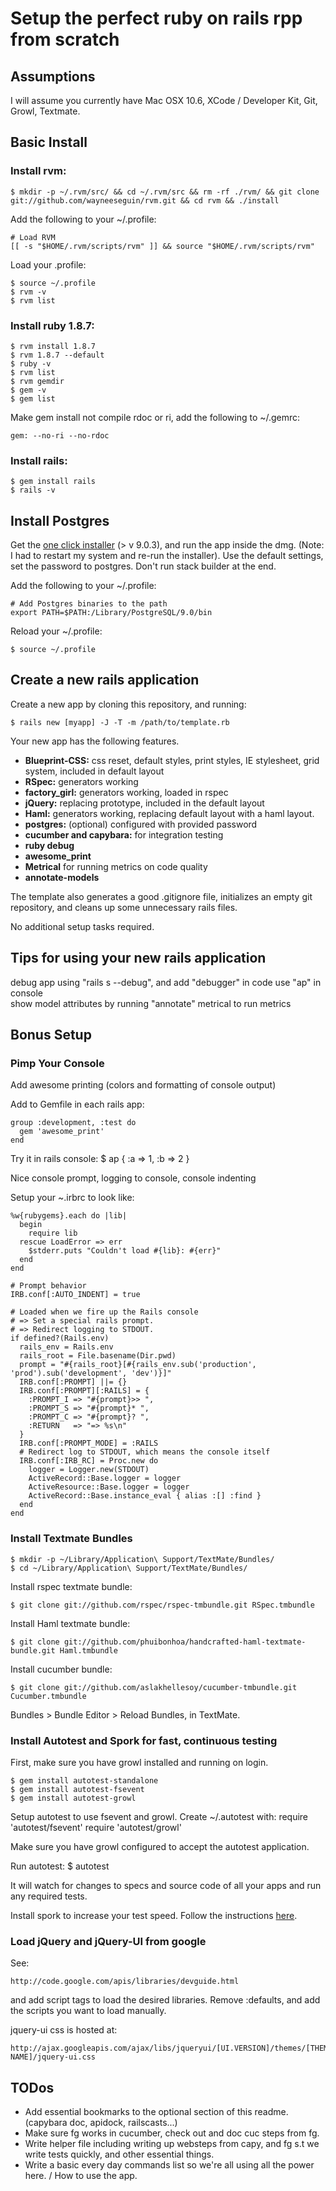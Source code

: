 # Setup the perfect ruby on rails rpp from scratch

## Assumptions

I will assume you currently have Mac OSX 10.6, XCode / Developer Kit, Git, Growl, Textmate.

## Basic Install

### Install rvm:

    $ mkdir -p ~/.rvm/src/ && cd ~/.rvm/src && rm -rf ./rvm/ && git clone git://github.com/wayneeseguin/rvm.git && cd rvm && ./install

Add the following to your ~/.profile:

    # Load RVM
    [[ -s "$HOME/.rvm/scripts/rvm" ]] && source "$HOME/.rvm/scripts/rvm"

Load your .profile:

    $ source ~/.profile
    $ rvm -v
    $ rvm list

### Install ruby 1.8.7:

    $ rvm install 1.8.7
    $ rvm 1.8.7 --default
    $ ruby -v
    $ rvm list
    $ rvm gemdir
    $ gem -v
    $ gem list

Make gem install not compile rdoc or ri, add the following to ~/.gemrc:
  
    gem: --no-ri --no-rdoc

### Install rails:

    $ gem install rails
    $ rails -v

## Install Postgres  

Get the [one click installer](http://www.postgresql.org/download/macosx) (> v 9.0.3), and run the app inside the dmg. (Note: I had to restart my system and re-run the installer). Use the default settings, set the password to postgres. Don't run stack builder at the end.

Add the following to your ~/.profile:

    # Add Postgres binaries to the path
    export PATH=$PATH:/Library/PostgreSQL/9.0/bin

Reload your ~/.profile:

    $ source ~/.profile

## Create a new rails application

Create a new app by cloning this repository, and running:

    $ rails new [myapp] -J -T -m /path/to/template.rb
    
Your new app has the following features.

* **Blueprint-CSS:** css reset, default styles, print styles, IE stylesheet, grid system, included in default layout
* **RSpec:** generators working
* **factory_girl:** generators working, loaded in rspec
* **jQuery:** replacing prototype, included in the default layout
* **Haml:** generators working, replacing default layout with a haml layout.
* **postgres:** (optional) configured with provided password
* **cucumber and capybara:** for integration testing
* **ruby debug**
* **awesome_print**
* **Metrical** for running metrics on code quality
* **annotate-models**

The template also generates a good .gitignore file, initializes an empty git repository, and cleans up some unnecessary rails files.

No additional setup tasks required.

## Tips for using your new rails application
    
debug app using "rails s --debug", and add "debugger" in code
use "ap" in console    
show model attributes by running "annotate"
metrical to run metrics
    
## Bonus Setup

### Pimp Your Console

Add awesome printing (colors and formatting of console output)

Add to Gemfile in each rails app:

    group :development, :test do
      gem 'awesome_print'
    end

Try it in rails console:
    $ ap { :a => 1, :b => 2 }

Nice console prompt, logging to console, console indenting

Setup your ~.irbrc to look like:

    %w{rubygems}.each do |lib| 
      begin 
        require lib 
      rescue LoadError => err
        $stderr.puts "Couldn't load #{lib}: #{err}"
      end
    end

    # Prompt behavior
    IRB.conf[:AUTO_INDENT] = true

    # Loaded when we fire up the Rails console
    # => Set a special rails prompt.
    # => Redirect logging to STDOUT.   
    if defined?(Rails.env)
      rails_env = Rails.env
      rails_root = File.basename(Dir.pwd)
      prompt = "#{rails_root}[#{rails_env.sub('production', 'prod').sub('development', 'dev')}]"
      IRB.conf[:PROMPT] ||= {}
      IRB.conf[:PROMPT][:RAILS] = {
        :PROMPT_I => "#{prompt}>> ",
        :PROMPT_S => "#{prompt}* ",
        :PROMPT_C => "#{prompt}? ",
        :RETURN   => "=> %s\n" 
      }
      IRB.conf[:PROMPT_MODE] = :RAILS
      # Redirect log to STDOUT, which means the console itself
      IRB.conf[:IRB_RC] = Proc.new do
        logger = Logger.new(STDOUT)
        ActiveRecord::Base.logger = logger
        ActiveResource::Base.logger = logger
        ActiveRecord::Base.instance_eval { alias :[] :find }
      end
    end


### Install Textmate Bundles

    $ mkdir -p ~/Library/Application\ Support/TextMate/Bundles/
    $ cd ~/Library/Application\ Support/TextMate/Bundles/

Install rspec textmate bundle:

    $ git clone git://github.com/rspec/rspec-tmbundle.git RSpec.tmbundle

Install Haml textmate bundle:
    
    $ git clone git://github.com/phuibonhoa/handcrafted-haml-textmate-bundle.git Haml.tmbundle

Install cucumber bundle:

    $ git clone git://github.com/aslakhellesoy/cucumber-tmbundle.git Cucumber.tmbundle
    
Bundles > Bundle Editor > Reload Bundles, in TextMate.
    
### Install Autotest and Spork for fast, continuous testing

First, make sure you have growl installed and running on login.

    $ gem install autotest-standalone
    $ gem install autotest-fsevent
    $ gem install autotest-growl

Setup autotest to use fsevent and growl. Create ~/.autotest with:
  	require 'autotest/fsevent'
  	require 'autotest/growl'

Make sure you have growl configured to accept the autotest application.

Run autotest:
    $ autotest

It will watch for changes to specs and source code of all your apps and run any required tests.

Install spork to increase your test speed. Follow the instructions [here](
http://www.rubyinside.com/how-to-rails-3-and-rspec-2-4336.html).

### Load jQuery and jQuery-UI from google

See: 

    http://code.google.com/apis/libraries/devguide.html 

and add script tags to load the desired libraries. Remove :defaults, and add the scripts you want to load manually.

jquery-ui css is hosted at:
      
    http://ajax.googleapis.com/ajax/libs/jqueryui/[UI.VERSION]/themes/[THEME-NAME]/jquery-ui.css


## TODos

* Add essential bookmarks to the optional section of this readme. (capybara doc, apidock, railscasts...)
* Make sure fg works in cucumber, check out and doc cuc steps from fg.
* Write helper file including writing up websteps from capy, and fg s.t we write tests quickly, and other essential things.
* Write a basic every day commands list so we're all using all the power here. / How to use the app.



